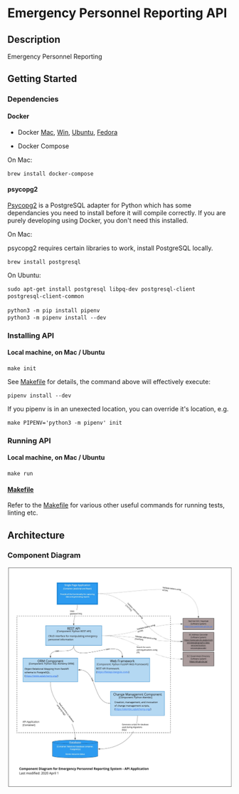 # Emergency Personnel Reporting API

## Description

Emergency Personnel Reporting

## Getting Started

### Dependencies

#### Docker

- Docker [Mac](https://hub.docker.com/editions/community/docker-ce-desktop-mac/), [Win](https://hub.docker.com/editions/community/docker-ce-desktop-windows/), [Ubuntu](https://docs.docker.com/install/linux/docker-ce/ubuntu/), [Fedora](https://docs.docker.com/install/linux/docker-ce/fedora/)

- Docker Compose

On Mac:

```
brew install docker-compose
```

#### psycopg2

[Psycopg2](https://www.psycopg.org/) is a PostgreSQL adapter for Python which has some dependancies you need to install before it will compile correctly. If you are purely developing using Docker, you don't need this installed.

On Mac:

psycopg2 requires certain libraries to work, install PostgreSQL locally.

```
brew install postgresql
```

On Ubuntu:

```
sudo apt-get install postgresql libpq-dev postgresql-client postgresql-client-common

python3 -m pip install pipenv
python3 -m pipenv install --dev
```

### Installing API

#### Local machine, on Mac / Ubuntu

```
make init
```

See [Makefile](Makefile) for details, the command above will effectively execute:

```
pipenv install --dev
```

If you pipenv is in an unexected location, you can override it's location, e.g.

```
make PIPENV='python3 -m pipenv' init
```

### Running API

#### Local machine, on Mac / Ubuntu

```
make run
```

#### [Makefile](Makefile)

Refer to the [Makefile](Makefile) for various other useful commands for running tests, linting etc.

## Architecture

### Component Diagram

![EPR API component diagram](../architecture/epr_api_component_diagram.jpg)
